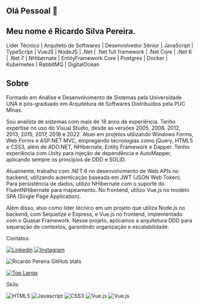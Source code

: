 ## Olá Pessoal 👋

## Meu nome é Ricardo Silva Pereira.

Líder Técnico | Arquiteto de Softwares | Desenvolvedor Sênior | JavaScript | TypeScript | VueJS | NodeJS | .Net | .Net full framework | .Net Core | .Net 6 | .Net 7 | NHibernate | EntityFramework Core | Postgres | Docker | Kubernetes | RabbitMQ | DigitalOcean

## Sobre

Formado em Análise e Desenvolvimento de Sistemas pela Universidade UNA e pós-graduado em Arquitetura de Softwares Distribuídos pela PUC Minas.

Sou analista de sistemas com mais de 18 anos de experiência. Tenho expertise no uso do Visual Studio, desde as versões 2005, 2008, 2012, 2013, 2015, 2017, 2019 e 2022. Atuei em projetos utilizando Windows Forms, Web Forms e ASP.NET MVC, empregando tecnologias como jQuery, HTML5 e CSS3, além de ADO.NET, NHibernate, Entity Framework e Dapper. Tenho experiência com Unity para injeção de dependência e AutoMapper, aplicando sempre os princípios de DDD e SOLID.

Atualmente, trabalho com .NET 6 no desenvolvimento de Web APIs no backend, utilizando autenticação baseada em JWT (JSON Web Token). Para persistência de dados, utilizo NHibernate com o suporte do FluentNHibernate para mapeamento. No frontend, utilizo Vue.js no modelo SPA (Single Page Application).

Além disso, atuo como líder técnico em um projeto que utiliza Node.js no backend, com Sequelize e Express, e Vue.js no frontend, implementado com o Quasar Framework. Nesse projeto, aplicamos a arquitetura DDD para separação de contextos, garantindo organização e escalabilidade.

Contatos:

[![Linkedin](	https://img.shields.io/badge/LinkedIn-0077B5?style=for-the-badge&logo=linkedin&logoColor=white)](https://www.linkedin.com/in/sysworldti/)
[![Instagram](	https://img.shields.io/badge/Instagram-E4405F?style=for-the-badge&logo=instagram&logoColor=white)](https://www.instagram.com/ricardo.silvapereira.5/)

![Ricardo Pereira GitHub stats](https://github-readme-stats.vercel.app/api?username=ricardompb&show_icons=true&theme=gruvbox)

[![Top Langs](https://github-readme-stats.vercel.app/api/top-langs/?username=ricardompb&layout=compact)](https://github.com/ricardompb)

Skils:

![HTML5](https://img.shields.io/badge/HTML5-E34F26?style=for-the-badge&logo=html5&logoColor=white)
![Javascript](https://img.shields.io/badge/JavaScript-F7DF1E?style=for-the-badge&logo=javascript&=black)
![CSS3](https://img.shields.io/badge/CSS3-1572B6?style=for-the-badge&logo=css3&logoColor=white)
![Vue.js](https://img.shields.io/badge/Vue.js-35495E?style=for-the-badge&logo=vue.js&logoColor=4FC08D)
![Vue.js](https://img.shields.io/badge/Bootstrap-563D7C?style=for-the-badge&logo=bootstrap&logoColor=white)

